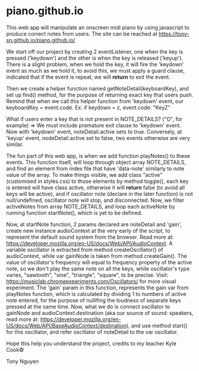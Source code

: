 # piano.github.io
This web app will manipulate an onscreen midi piano by using javascript to produce correct notes from users. The site can be reached at https://tony-sn.github.io/piano.github.io/

We start off our project by creating 2 eventListener, one when the key is pressed ('keydown') and the other is when the key is released ('keyup'). There is a slight problem, when we hold the key, it will fire the 'keydown' event as much as we hold it, to avoid this, we must apply a guard clause, indicated that if the event is repeat, we will **return** to exit the event.

Then we create a helper function named getNoteDetail(keyboardKey), and set up find() method, for the purpose of returning exact key that users push. Remind that when we call this helper function from 'keydown' event, our keyboardKey = event.code. Ex: if keydown = z, event.code: "KeyZ"

What if users enter a key that is not present in NOTE_DETAILS? ("O", for example) => We must include premature exit clause to 'keydown' event. Now with 'keydown' event, noteDetail.active sets to true. Conversely, at 'keyup' event, nodeDetail.active set to false, two events otherwise are very similar.

The fun part of this web app, is when we add function playNotes() to these events. This function itself, will loop through object array NOTE_DETAILS, and find an element from index file that have 'data-note' similarly to note value of the array. To make things visible, we add class "active" (customised in styles.css) to those elements by method toggle(), each key is entered will have class active, otherwise it will **return** false (to avoid all keys will be active), and if oscillator note (declare in the later function) is not null/undefined, oscillator note will stop, and disconnected. Now, we filter activeNotes from array NOTE_DETAILS, and loop each activeNote by running function startNote(), which is yet to be defined.

Now, at startNote function, 2 params declared are noteDetail and 'gain', create new instance audioContext at the very early of the script, to represent the default sound system from the browser. Read more at: https://developer.mozilla.org/en-US/docs/Web/API/AudioContext. A variable oscillator is extracted from method createOscillator() of audioContext, while var gainNode is taken from method createGain(). The value of oscillator's frequency will equal to frequency property of the active note, so we don't play the same note on all the keys, while oscillator's type varies, "sawtooth", "sine", "triangle", "square", to be precise. Visit: https://musiclab.chromeexperiments.com/Oscillators/ for more visual experiment. The 'gain' param in this function, represents the gain var from playNotes function, which is calculated by dividing 1 to numbers of active note entered, for the purpose of nullifing the loudness of separate keys pressed at the same time. Now, what we do is connect oscillator to gainNode and audioContext.destination (aka our source of sound: speakers, read more at: https://developer.mozilla.org/en-US/docs/Web/API/BaseAudioContext/destination), and use method start() for this oscillator, and refer oscillator of noteDetail to the var oscillator.    

Hope this help you understand the project, credits to my teacher Kyle Cook©

Tony Nguyen
